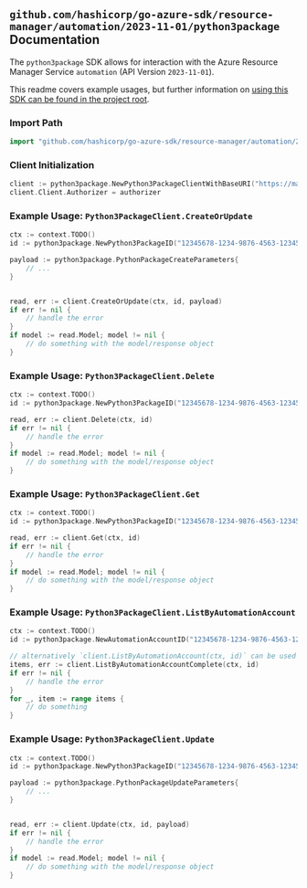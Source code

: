 
## `github.com/hashicorp/go-azure-sdk/resource-manager/automation/2023-11-01/python3package` Documentation

The `python3package` SDK allows for interaction with the Azure Resource Manager Service `automation` (API Version `2023-11-01`).

This readme covers example usages, but further information on [using this SDK can be found in the project root](https://github.com/hashicorp/go-azure-sdk/tree/main/docs).

### Import Path

```go
import "github.com/hashicorp/go-azure-sdk/resource-manager/automation/2023-11-01/python3package"
```


### Client Initialization

```go
client := python3package.NewPython3PackageClientWithBaseURI("https://management.azure.com")
client.Client.Authorizer = authorizer
```


### Example Usage: `Python3PackageClient.CreateOrUpdate`

```go
ctx := context.TODO()
id := python3package.NewPython3PackageID("12345678-1234-9876-4563-123456789012", "example-resource-group", "automationAccountValue", "python3PackageValue")

payload := python3package.PythonPackageCreateParameters{
	// ...
}


read, err := client.CreateOrUpdate(ctx, id, payload)
if err != nil {
	// handle the error
}
if model := read.Model; model != nil {
	// do something with the model/response object
}
```


### Example Usage: `Python3PackageClient.Delete`

```go
ctx := context.TODO()
id := python3package.NewPython3PackageID("12345678-1234-9876-4563-123456789012", "example-resource-group", "automationAccountValue", "python3PackageValue")

read, err := client.Delete(ctx, id)
if err != nil {
	// handle the error
}
if model := read.Model; model != nil {
	// do something with the model/response object
}
```


### Example Usage: `Python3PackageClient.Get`

```go
ctx := context.TODO()
id := python3package.NewPython3PackageID("12345678-1234-9876-4563-123456789012", "example-resource-group", "automationAccountValue", "python3PackageValue")

read, err := client.Get(ctx, id)
if err != nil {
	// handle the error
}
if model := read.Model; model != nil {
	// do something with the model/response object
}
```


### Example Usage: `Python3PackageClient.ListByAutomationAccount`

```go
ctx := context.TODO()
id := python3package.NewAutomationAccountID("12345678-1234-9876-4563-123456789012", "example-resource-group", "automationAccountValue")

// alternatively `client.ListByAutomationAccount(ctx, id)` can be used to do batched pagination
items, err := client.ListByAutomationAccountComplete(ctx, id)
if err != nil {
	// handle the error
}
for _, item := range items {
	// do something
}
```


### Example Usage: `Python3PackageClient.Update`

```go
ctx := context.TODO()
id := python3package.NewPython3PackageID("12345678-1234-9876-4563-123456789012", "example-resource-group", "automationAccountValue", "python3PackageValue")

payload := python3package.PythonPackageUpdateParameters{
	// ...
}


read, err := client.Update(ctx, id, payload)
if err != nil {
	// handle the error
}
if model := read.Model; model != nil {
	// do something with the model/response object
}
```
